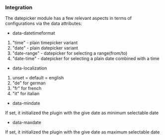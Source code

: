 ### Integration

The datepicker module has a few relevant aspects in terms of configurations via the data attributes:

- data-datetimeformat 
1. "time" -  plain timepicker variant
2. "date" -  plain datepicker variant
3. "date-range" -  datepicker for selecting a range(from/to)
4. "date-time" -  datepicker for selecting a plain date combined with a time

- data-localization
1. unset = default = english
2. "de" for german
3. "fr" for french
4. "it" for italian

- data-mindate

If set, it initialized the plugin with the give date as minimum selectable date

- data-maxdate

If set, it initialized the plugin with the give date as maximum selectable date



